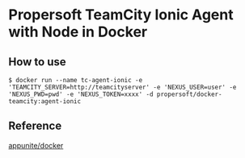 Propersoft TeamCity Ionic Agent with Node in Docker
===================================================

## How to use

```
$ docker run --name tc-agent-ionic -e 'TEAMCITY_SERVER=http://teamcityserver' -e 'NEXUS_USER=user' -e 'NEXUS_PWD=pwd' -e 'NEXUS_TOKEN=xxxx' -d propersoft/docker-teamcity:agent-ionic
```

## Reference

[appunite/docker](https://github.com/appunite/docker)
